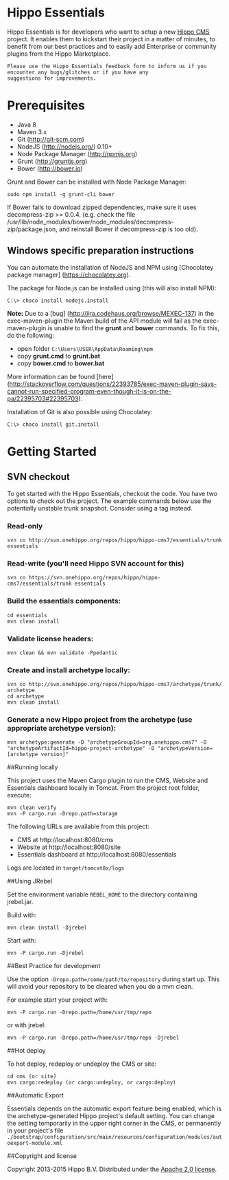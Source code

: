 # Hippo Essentials
Hippo Essentials is for developers who want to setup a new [Hippo CMS](http://www.onehippo.org) project. It enables
them to kickstart their project in a matter of minutes, to benefit from our best practices and to easily add Enterprise
or community plugins from the Hippo Marketplace.

```
Please use the Hippo Essentials feedback form to inform us if you encounter any bugs/glitches or if you have any
suggestions for improvements.
```

# Prerequisites

* Java 8
* Maven 3.x
* Git (http://git-scm.com)
* NodeJS (http://nodejs.org/) 0.10+
* Node Package Manager (http://npmjs.org)
* Grunt (http://gruntjs.org)
* Bower (http://bower.io)

Grunt and Bower can be installed with Node Package Manager:

```shell
sudo npm install -g grunt-cli bower
```

If Bower fails to download zipped dependencies, make sure it uses decompress-zip >= 0.0.4.
(e.g. check the file /usr/lib/node_modules/bower/node_modules/decompress-zip/package.json,
and reinstall Bower if decompress-zip is too old).

## Windows specific preparation instructions

You can automate the installation of NodeJS and NPM using [Chocolatey package manager]
(https://chocolatey.org).

The package for Node.js can be installed using (this will also install NPM):

    C:\> choco install nodejs.install

__Note:__ Due to a [bug] (http://jira.codehaus.org/browse/MEXEC-137) in the exec-maven-plugin the Maven build of the
API module will fail as the exec-maven-plugin is unable to find the __grunt__ and __bower__ commands. To fix this, do
the following:

* open folder `C:\Users\USER\AppData\Roaming\npm`
* copy __grunt.cmd__ to __grunt.bat__
* copy __bower.cmd__ to __bower.bat__

More information can be found [here] (http://stackoverflow.com/questions/22393785/exec-maven-plugin-says-cannot-run-specified-program-even-though-it-is-on-the-pa/22395703#22395703).

Installation of Git is also possible using Chocolatey:

    C:\> choco install git.install


# Getting Started

## SVN checkout

To get started with the Hippo Essentials, checkout the code. You have two options to check out
the project. The example commands below use the potentially unstable trunk snapshot. Consider
using a tag instead.

### Read-only
```shell
svn co http://svn.onehippo.org/repos/hippo/hippo-cms7/essentials/trunk essentials
```

### Read-write (you'll need Hippo SVN account for this)
```shell
svn co https://svn.onehippo.org/repos/hippo/hippo-cms7/essentials/trunk essentials
```

### Build the essentials components:
```shell
cd essentials
mvn clean install
```

### Validate license headers:
```shell
mvn clean && mvn validate -Ppedantic
```

### Create and install archetype locally:
```shell
svn co http://svn.onehippo.org/repos/hippo/hippo-cms7/archetype/trunk/ archetype
cd archetype
mvn clean install
```

### Generate a new Hippo project from the archetype (use appropriate archetype version):
```shell
mvn archetype:generate -D "archetypeGroupId=org.onehippo.cms7" -D "archetypeArtifactId=hippo-project-archetype" -D "archetypeVersion=[archetype version]"
```

##Running locally


This project uses the Maven Cargo plugin to run the CMS, Website and Essentials dashboard locally in Tomcat.
From the project root folder, execute:

```shell
mvn clean verify
mvn -P cargo.run -Drepo.path=storage
```

The following URLs are available from this project:

 * CMS at http://localhost:8080/cms
 * Website at http://localhost:8080/site 
 * Essentials dashboard at http://localhost:8080/essentials

Logs are located in `target/tomcat8x/logs`

##Using JRebel

Set the environment variable `REBEL_HOME` to the directory containing jrebel.jar.

Build with:

```shell
mvn clean install -Djrebel
```

Start with:

```shell
mvn -P cargo.run -Djrebel
```

##Best Practice for development

Use the option `-Drepo.path=/some/path/to/repository` during start up. This will avoid
your repository to be cleared when you do a mvn clean.

For example start your project with:

```shell
mvn -P cargo.run -Drepo.path=/home/usr/tmp/repo
```
or with jrebel:

```shell
mvn -P cargo.run -Drepo.path=/home/usr/tmp/repo -Djrebel
```
##Hot deploy

To hot deploy, redeploy or undeploy the CMS or site:

```shell
cd cms (or site)
mvn cargo:redeploy (or cargo:undeploy, or cargo:deploy)
```

##Automatic Export

Essentials depends on the automatic export feature being enabled, which is the archetype-generated Hippo
project's default setting. You can change the setting temporarily in the upper right corner in the CMS,
or permanently in your project's file
`./bootstrap/configuration/src/main/resources/configuration/modules/autoexport-module.xml`

##Copyright and license

Copyright 2013-2015 Hippo B.V.
Distributed under the [Apache 2.0 license](http://svn.onehippo.org/repos/hippo/hippo-cms7/essentials/trunk/LICENSE).

